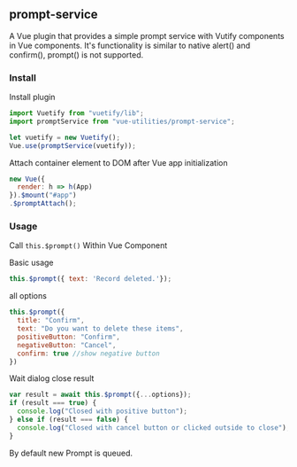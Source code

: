 ## prompt-service
A Vue plugin that provides a simple prompt service with Vutify components in Vue components. It's functionality is similar to native alert() and confirm(), prompt() is not supported.

### Install
Install plugin
```JavaScript
import Vuetify from "vuetify/lib";
import promptService from "vue-utilities/prompt-service";

let vuetify = new Vuetify();
Vue.use(promptService(vuetify));
```
Attach container element to DOM after Vue app initialization
```JavaScript
new Vue({
  render: h => h(App)
}).$mount("#app")
.$promptAttach();
```
### Usage
Call `this.$prompt()` Within Vue Component

Basic usage
```JavaScript
this.$prompt({ text: 'Record deleted.'});
```
all options
```JavaScript
this.$prompt({
  title: "Confirm",
  text: "Do you want to delete these items",
  positiveButton: "Confirm",
  negativeButton: "Cancel",
  confirm: true //show negative button
})
```

Wait dialog close result
```JavaScript
var result = await this.$prompt({...options});
if (result === true) {
  console.log("Closed with positive button");
} else if (result === false) {
  console.log("Closed with cancel button or clicked outside to close");
}
```
By default new Prompt is queued.
